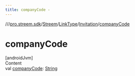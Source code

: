 ```yaml
---
title: companyCode -
---
```

//[<root>](../../../../../index.md)/[pro.streem.sdk](../../../index.md)/[Streem](../../index.md)/[LinkType](../index.md)/[Invitation](index.md)/[companyCode](company-code.md)



# companyCode  
[androidJvm]  
Content  
val [companyCode](company-code.md): [String](https://kotlinlang.org/api/latest/jvm/stdlib/kotlin/-string/index.html)  



